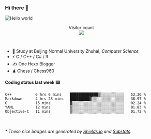 ### Hi there 👋


<img src="https://raw.githubusercontent.com/sagar-viradiya/sagar-viradiya/master/resources/banner.png" alt="Hello world">
<p align="center"> 
  Visitor count<br/>
  <img src="https://profile-counter.glitch.me/youszoe/count.svg" />
</p>

<br/>


- 🍻  Study at Beijing Normal University Zhuhai, _Computer Science_
- ⚡  C / C++ / C# / R
- ✍️  One Hexo Blogger
- ♟  Chess / Chess960 


#### Coding status last week ⌨️

<!--START_SECTION:waka-->
```text
C++           6 hrs 6 mins    █████████████▒░░░░░░░░░░░   53.20 % 
Markdown      4 hrs 28 mins   █████████▓░░░░░░░░░░░░░░░   38.97 % 
C             15 mins         ▓░░░░░░░░░░░░░░░░░░░░░░░░   02.24 % 
YAML          12 mins         ▒░░░░░░░░░░░░░░░░░░░░░░░░   01.83 % 
Objective-C   11 mins         ▒░░░░░░░░░░░░░░░░░░░░░░░░   01.72 % 
```
<!--END_SECTION:waka-->

<br/>

<center><img src="http://ghchart.rshah.org/409ba5/yousazoe" alt="" /></center>


<h6>* These nice badges are generated by <a href="https://shields.io/">Shields.io</a> and <a href="https://github.com/spencerwooo/Substats">Substats</a>.</h6>
